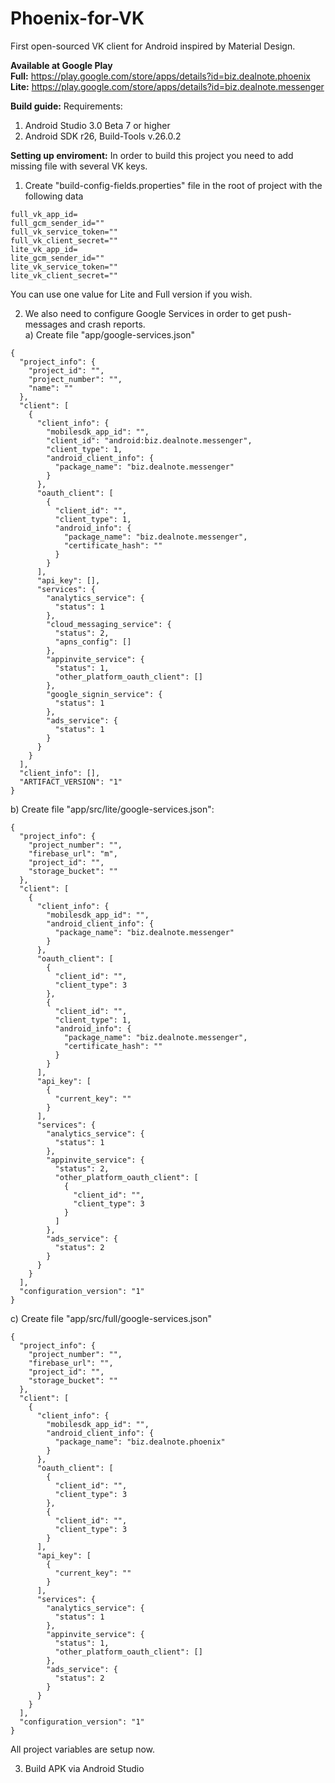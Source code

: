 # Phoenix-for-VK
First open-sourced VK client for Android inspired by Material Design.

<b>Available at Google Play</b><br>
  <b>Full:</b> https://play.google.com/store/apps/details?id=biz.dealnote.phoenix <br>
  <b>Lite:</b> https://play.google.com/store/apps/details?id=biz.dealnote.messenger

<b>Build guide:</b>
Requirements:
  1) Android Studio 3.0 Beta 7 or higher
  2) Android SDK r26, Build-Tools v.26.0.2
  
<b>Setting up enviroment:</b>
In order to build this project you need to add missing file with several VK keys.

  1) Create "build-config-fields.properties" file in the root of project with the following data

```
full_vk_app_id=
full_gcm_sender_id=""
full_vk_service_token=""
full_vk_client_secret=""
lite_vk_app_id=
lite_gcm_sender_id=""
lite_vk_service_token=""
lite_vk_client_secret=""
```

You can use one value for Lite and Full version if you wish.

  2) We also need to configure Google Services in order to get push-messages and crash reports.<br>
    a) Create file "app/google-services.json"
```
{
  "project_info": {
    "project_id": "",
    "project_number": "",
    "name": ""
  },
  "client": [
    {
      "client_info": {
        "mobilesdk_app_id": "",
        "client_id": "android:biz.dealnote.messenger",
        "client_type": 1,
        "android_client_info": {
          "package_name": "biz.dealnote.messenger"
        }
      },
      "oauth_client": [
        {
          "client_id": "",
          "client_type": 1,
          "android_info": {
            "package_name": "biz.dealnote.messenger",
            "certificate_hash": ""
          }
        }
      ],
      "api_key": [],
      "services": {
        "analytics_service": {
          "status": 1
        },
        "cloud_messaging_service": {
          "status": 2,
          "apns_config": []
        },
        "appinvite_service": {
          "status": 1,
          "other_platform_oauth_client": []
        },
        "google_signin_service": {
          "status": 1
        },
        "ads_service": {
          "status": 1
        }
      }
    }
  ],
  "client_info": [],
  "ARTIFACT_VERSION": "1"
}
```

  b) Create file "app/src/lite/google-services.json":
```
{
  "project_info": {
    "project_number": "",
    "firebase_url": "m",
    "project_id": "",
    "storage_bucket": ""
  },
  "client": [
    {
      "client_info": {
        "mobilesdk_app_id": "",
        "android_client_info": {
          "package_name": "biz.dealnote.messenger"
        }
      },
      "oauth_client": [
        {
          "client_id": "",
          "client_type": 3
        },
        {
          "client_id": "",
          "client_type": 1,
          "android_info": {
            "package_name": "biz.dealnote.messenger",
            "certificate_hash": ""
          }
        }
      ],
      "api_key": [
        {
          "current_key": ""
        }
      ],
      "services": {
        "analytics_service": {
          "status": 1
        },
        "appinvite_service": {
          "status": 2,
          "other_platform_oauth_client": [
            {
              "client_id": "",
              "client_type": 3
            }
          ]
        },
        "ads_service": {
          "status": 2
        }
      }
    }
  ],
  "configuration_version": "1"
}
```
  c) Create file "app/src/full/google-services.json"
  
```  
{
  "project_info": {
    "project_number": "",
    "firebase_url": "",
    "project_id": "",
    "storage_bucket": ""
  },
  "client": [
    {
      "client_info": {
        "mobilesdk_app_id": "",
        "android_client_info": {
          "package_name": "biz.dealnote.phoenix"
        }
      },
      "oauth_client": [
        {
          "client_id": "",
          "client_type": 3
        },
        {
          "client_id": "",
          "client_type": 3
        }
      ],
      "api_key": [
        {
          "current_key": ""
        }
      ],
      "services": {
        "analytics_service": {
          "status": 1
        },
        "appinvite_service": {
          "status": 1,
          "other_platform_oauth_client": []
        },
        "ads_service": {
          "status": 2
        }
      }
    }
  ],
  "configuration_version": "1"
}
```
All project variables are setup now.

  3) Build APK via Android Studio
